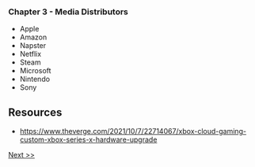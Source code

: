 ### Chapter 3 - Media Distributors

* Apple
* Amazon
* Napster
* Netflix
* Steam
* Microsoft
* Nintendo
* Sony

## Resources 

* https://www.theverge.com/2021/10/7/22714067/xbox-cloud-gaming-custom-xbox-series-x-hardware-upgrade

[Next >>](050-chapter-04.md)
